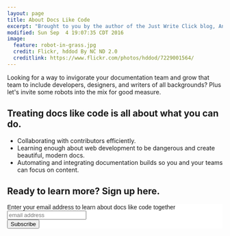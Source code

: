 ```yaml
---
layout: page
title: About Docs Like Code
excerpt: "Brought to you by the author of the Just Write Click blog, Anne Gentle."
modified: Sun Sep  4 19:07:35 CDT 2016
image:
  feature: robot-in-grass.jpg
  credit: Flickr, hddod By NC ND 2.0
  creditlink: https://www.flickr.com/photos/hddod/7229001564/
---
```


Looking for a way to invigorate your documentation team and grow that team to
include developers, designers, and writers of all backgrounds? Plus let's invite
some robots into the mix for good measure.

## Treating docs like code is all about what you can do.

* Collaborating with contributors efficiently.
* Learning enough about web development to be dangerous and create beautiful, modern docs.
* Automating and integrating documentation builds so you and your teams can focus on content.

## Ready to learn more? Sign up here.


<!-- Begin MailChimp Signup Form -->
<link href="//cdn-images.mailchimp.com/embedcode/slim-10_7.css" rel="stylesheet" type="text/css">
<style type="text/css">
	#mc_embed_signup{background:#fff; clear:left; font:14px Helvetica,Arial,sans-serif; }
	/* Add your own MailChimp form style overrides in your site stylesheet or in this style block.
	   We recommend moving this block and the preceding CSS link to the HEAD of your HTML file. */
</style>
<div id="mc_embed_signup">
<form action="//justwriteclick.us1.list-manage.com/subscribe/post?u=3828f8d87d82289b96ff8fd19&amp;id=cc1d483d59" method="post" id="mc-embedded-subscribe-form" name="mc-embedded-subscribe-form" class="validate" target="_blank" novalidate>
    <div id="mc_embed_signup_scroll">
	<label for="mce-EMAIL">Enter your email address to learn about docs like code together</label>
	<input type="email" value="" name="EMAIL" class="email" id="mce-EMAIL" placeholder="email address" required>
    <!-- real people should not fill this in and expect good things - do not remove this or risk form bot signups-->
    <div style="position: absolute; left: -5000px;" aria-hidden="true"><input type="text" name="b_3828f8d87d82289b96ff8fd19_cc1d483d59" tabindex="-1" value=""></div>
    <div class="clear"><input type="submit" value="Subscribe" name="subscribe" id="mc-embedded-subscribe" class="button"></div>
    </div>
</form>
</div>

<!--End mc_embed_signup-->